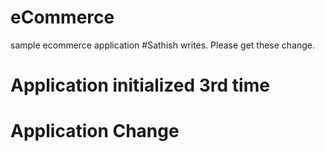 # eCommerce
sample ecommerce application
#Sathish writes. Please get these change.
# Application initialized 3rd time
# Application Change
